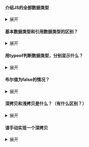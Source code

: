 #### 介绍JS的全部数据类型

<details>
    <summary>展开</summary>
    <ul>
        <li>
            <b>for...in</b>：循环遍历对象的属性
            <p>
                比如：
            </p>
            <pre><code>var arr = [10, 11, 12];
for (let key in arr) {
    console.log(key); // 0 1 2
}</code></pre>
        </li>
        <li>
        	<b>forEach</b>：forEach()是数组的方法，参数为回调函数。forEach()调用数组的每个元素，并将元素的值和索引传递给回调函数
            <p>
                比如：
            </p>
            <pre><code>var arr = [10, 11, 12];
arr.forEach(myFun);
function myFun(item, key) {
    console.log(key + ' ' + item);
}</code></pre>
        </li>
        <li>
            <b>for...of</b>：遍历可迭代的数据结构
            <p>
                可迭代的数据结构：Arrays（数组），Strings（字符串），Maps（映射），Sets（集合）等，不包括普通对象
            </p>
            <p>
                比如：
            </p>
            <pre><code>var arr = [10, 11, 12];
for (let value of arr) {
    console.log(value);
}</code></pre>
        </li>
    </ul>
</details>




#### 基本数据类型和引用数据类型的区别？

<details>
    <summary>展开</summary>
    <ol>
        <li>基本数据类型是<b>存储在栈中的简单数据段</b>，变量存储在栈中的值就是<b>他们的实际值</b>（因为基本数据类型的大小是固定的）；<br>而引用数据类型是<b>存储在堆中的对象</b>，变量存储在栈中的值是<b>该对象在堆内存中的地址</b>（因为引用数据类型的大小是不固定的）</li>
        <li>基本数据类型的值是<b>不可变</b>的，而引用数据类型的值是<b>可变</b>的</li>
        <li>基本数据类型<b>不可以添加属性和方法</b>，引用数据类型<b>可以添加属性和方法</b></li>
        <li>基本数据类型的赋值是<b>简单赋值</b>，也就是说将赋值的变量的值复制一份放到被赋值的变量上，这两个变量是完全独立的，只是拥有相同的值而已；而引用数据类型的赋值是<b>对象引用</b>，同样也是复制一份，只是这个值是对象的内存地址，这两个变量都指向了堆内存中的同一个对象，他们中任何一个做出的改变都会反映到另一个身上</li>
        <li>基本数据类型的比较是<b>值</b>的比较，引用数据类型的比较是<b>引用</b>的比较</li>
        <li>基本数据类型是存放在<b>栈区</b>的，引用数据类型的存储需要内存的<b>栈区和堆区</b>同时完成（其实第一点已经说过了）</li>
        <li>参数传递时，基本数据类型只是<b>把值传递给参数</b>，函数内部对这个参数的修改不会对这个变量造成任何影响；而引用数据类型<b>传递的是对象在堆内存中的地址</b>，所以函数内部对这个参数的修改会体现到外部</li>
    </ol>
</details>


#### 用typeof判断数据类型，分别显示什么？

<details>
    <summary>展开</summary>
    <p>typeof返回的字符串，只有可能是 number, string, boolean, undefined, object, function, symbol 这七种</p>
    <p>
      	下面随便举几个例子：
    </p>
    <pre><code>var s='123';
var a;
// 下面就不是合法的js代码了，这里只为举例说明
typeof s === 'string'
typeof a === 'undefined' // 未赋值的变量
typeof b === 'undefined' // 未声明的变量
typeof NaN === 'number'
typeof [] === 'object'
typeof null === 'object'
typeof new Date() === 'object'
typeof new String() === 'object'
typeof new Function() === 'function'
typeof function a(){} === 'function'
typeof Symbol() === 'symbol'
typeof Array === 'function'
typeof Array.prototype === 'object'</code></pre>
</details>




#### 布尔值为false的情况？

<details>
    <summary>展开</summary>
    <ol>
        <li>undefined（但注意如果变量未被声明过，就会报错）</li>
        <li>null</li>
        <li>数字0</li>
        <li>布尔值false</li>
        <li>NaN</li>
        <li>空字符串 "" 或 ''</li>
    </ol>
</details>


#### 深拷贝和浅拷贝是什么？（有什么区别？）

<details>
    <summary>展开</summary>
    <p>
        浅拷贝：对于基本数据类型，浅拷贝是对值的复制；对于引用数据类型，浅拷贝是对对象地址的复制，当拷贝的对象发生改变时，原对象也会发生改变
    </p>
    <p>
        深拷贝：拷贝对象时，在堆中开辟新的内存区域，两个对象对应不同的地址，修改其中一个对象，不会对另一个对象造成改变
    </p>
</details>



#### 请手动实现一个深拷贝

<details>
    <summary>展开</summary>
    <ol>
        <li>法一：用JSON做一次中转，但有很多漏洞，比如值为undefined的属性、值为symbol的属性、所有方法在序列化过程中会被忽略<pre><code>function deepCopy(obj) {
    var tmp, result;
    tmp = JSON.stringify(obj);
    result = JSON.parse(tmp);
    return result;
}</code></pre></li>
        <li>法二：Array.prototype.slice，但只适用于array<pre><code>let array = [1, 2, 3];
let array1 = array.slice();
console.log(array1);</code></pre></li>
        <li>法三：Array.prototype.concat，但只适用于array<pre><code>let array = [1, 2, 3];
let array1 = [].concat(array);
console.log(array1);</code></pre></li>
        <li>法四：依次复制源对象的键/值到目标对象，但仅适用于object和array<pre><code>function deepCopy(obj) {
    var result = typeof obj.splice === 'function' ? [] : {}; //因为splice是数组独有的方法
    if (obj && typeof obj === 'object') {
        for (let key in obj) {
            if (obj[key] && typeof obj[key] === 'object') {
                result[key] = deepCopy(obj[key]); //如果对象的属性值为object的时候，递归调用deepCopy
            } else {
                result[key] = obj[key]; //如果对象的属性值不为object的时候，直接复制参数对象的每一个键/值到新对象对应的键/值中
            }
        }
        return result;
    }
    return obj; //直接返回源对象
}</code></pre></li>
    </ol>
</details>



